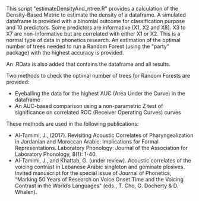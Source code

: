 This script "estimateDensityAnd_ntree.R" provides a calculation of the Density-Based Metric to estimate the density of a dataframe. 
A simulated dataframe is provided with a binomial outcome for classification purpose and 10 predictors. Some predictors are informative (X1, X2 and X8). 
X3 to X7 are non-informative but are correlated with either X1 or X2. This is a normal type of data in phonetics research.
An estimation of the optimal number of trees needed to run a Random Forest (using the "party" package) with the highest accuracy is provided. 

An .RData is also added that contains the dataframe and all results. 

Two methods to check the optimal number of trees for Random Forests are provided: 
* Eyeballing the data for the highest AUC (Area Under the Curve) in the dataframe
* An AUC-based comparison using a non-parametric Z test of significance on correlated ROC (Receiver Operating Curves) curves

These methods are used in the following publications:
* Al-Tamimi, J., (2017). Revisiting Acoustic Correlates of Pharyngealization in Jordanian and Moroccan Arabic: Implications for Formal Representations. Laboratory Phonology: Journal of the Association for Laboratory Phonology, 8(1): 1-40.
* Al-Tamimi, J., and Khattab, G. (under review). Acoustic correlates of the voicing contrast in Lebanese Arabic singleton and geminate plosives. Invited manuscript for the special issue of Journal of Phonetics, “Marking 50 Years of Research on Voice Onset Time and the Voicing Contrast in the World’s Languages" (eds., T. Cho, G. Docherty & D. Whalen).

